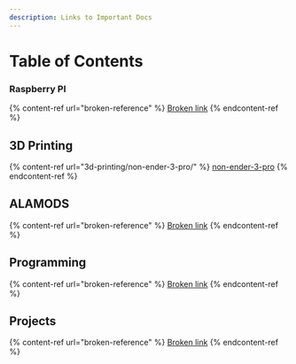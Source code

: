 ```yaml
---
description: Links to Important Docs
---
```


# Table of Contents

### **Raspberry PI**

{% content-ref url="broken-reference" %}
[Broken link](broken-reference)
{% endcontent-ref %}

## 3D Printing

{% content-ref url="3d-printing/non-ender-3-pro/" %}
[non-ender-3-pro](3d-printing/non-ender-3-pro/)
{% endcontent-ref %}

## &#x20;ALAMODS

{% content-ref url="broken-reference" %}
[Broken link](broken-reference)
{% endcontent-ref %}

## Programming

{% content-ref url="broken-reference" %}
[Broken link](broken-reference)
{% endcontent-ref %}

## Projects

{% content-ref url="broken-reference" %}
[Broken link](broken-reference)
{% endcontent-ref %}



